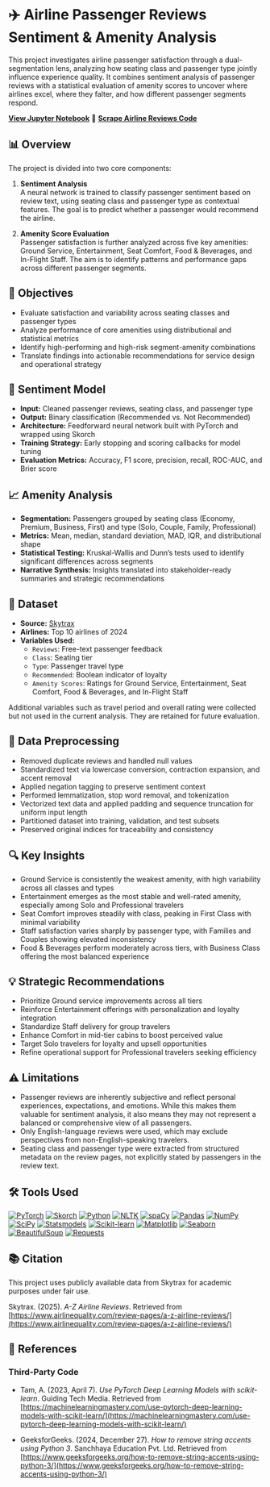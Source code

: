 # ✈️ Airline Passenger Reviews Sentiment & Amenity Analysis

This project investigates airline passenger satisfaction through a dual-segmentation lens, analyzing how seating class and passenger type jointly influence experience quality. It combines sentiment analysis of passenger reviews with a statistical evaluation of amenity scores to uncover where airlines excel, where they falter, and how different passenger segments respond.

**[View Jupyter Notebook](https://github.com/shanemcbryde/sentiment/blob/main/Sentiment%20Analysis%20of%20Airline%20Passenger%20Reviews.ipynb)** 🚀
**[Scrape Airline Reviews Code](https://github.com/shanemcbryde/sentiment/blob/main/Scrape%20Airline%20Reviews.ipynb)**

## 📊 Overview

The project is divided into two core components:

1. **Sentiment Analysis**  
   A neural network is trained to classify passenger sentiment based on review text, using seating class and passenger type as contextual features. The goal is to predict whether a passenger would recommend the airline.

2. **Amenity Score Evaluation**  
   Passenger satisfaction is further analyzed across five key amenities: Ground Service, Entertainment, Seat Comfort, Food & Beverages, and In-Flight Staff. The aim is to identify patterns and performance gaps across different passenger segments.

## 🎯 Objectives

- Evaluate satisfaction and variability across seating classes and passenger types  
- Analyze performance of core amenities using distributional and statistical metrics  
- Identify high-performing and high-risk segment-amenity combinations  
- Translate findings into actionable recommendations for service design and operational strategy  

## 🧠 Sentiment Model

- **Input:** Cleaned passenger reviews, seating class, and passenger type  
- **Output:** Binary classification (Recommended vs. Not Recommended)  
- **Architecture:** Feedforward neural network built with PyTorch and wrapped using Skorch  
- **Training Strategy:** Early stopping and scoring callbacks for model tuning  
- **Evaluation Metrics:** Accuracy, F1 score, precision, recall, ROC-AUC, and Brier score  

## 📈 Amenity Analysis

- **Segmentation:** Passengers grouped by seating class (Economy, Premium, Business, First) and type (Solo, Couple, Family, Professional)  
- **Metrics:** Mean, median, standard deviation, MAD, IQR, and distributional shape  
- **Statistical Testing:** Kruskal-Wallis and Dunn’s tests used to identify significant differences across segments  
- **Narrative Synthesis:** Insights translated into stakeholder-ready summaries and strategic recommendations  

## 📁 Dataset

- **Source:** [Skytrax](https://www.airlinequality.com)  
- **Airlines:** Top 10 airlines of 2024  
- **Variables Used:**
  - `Reviews`: Free-text passenger feedback  
  - `Class`: Seating tier  
  - `Type`: Passenger travel type  
  - `Recommended`: Boolean indicator of loyalty  
  - `Amenity Scores`: Ratings for Ground Service, Entertainment, Seat Comfort, Food & Beverages, and In-Flight Staff  

Additional variables such as travel period and overall rating were collected but not used in the current analysis. They are retained for future evaluation.

## 🧹 Data Preprocessing

- Removed duplicate reviews and handled null values  
- Standardized text via lowercase conversion, contraction expansion, and accent removal  
- Applied negation tagging to preserve sentiment context  
- Performed lemmatization, stop word removal, and tokenization  
- Vectorized text data and applied padding and sequence truncation for uniform input length  
- Partitioned dataset into training, validation, and test subsets  
- Preserved original indices for traceability and consistency    

## 🔍 Key Insights

- Ground Service is consistently the weakest amenity, with high variability across all classes and types  
- Entertainment emerges as the most stable and well-rated amenity, especially among Solo and Professional travelers  
- Seat Comfort improves steadily with class, peaking in First Class with minimal variability  
- Staff satisfaction varies sharply by passenger type, with Families and Couples showing elevated inconsistency  
- Food & Beverages perform moderately across tiers, with Business Class offering the most balanced experience  

## 💡 Strategic Recommendations

- Prioritize Ground service improvements across all tiers  
- Reinforce Entertainment offerings with personalization and loyalty integration  
- Standardize Staff delivery for group travelers  
- Enhance Comfort in mid-tier cabins to boost perceived value  
- Target Solo travelers for loyalty and upsell opportunities  
- Refine operational support for Professional travelers seeking efficiency  

## ⚠️ Limitations

- Passenger reviews are inherently subjective and reflect personal experiences, expectations, and emotions. While this makes them valuable for sentiment analysis, it also means they may not represent a balanced or comprehensive view of all passengers.
- Only English-language reviews were used, which may exclude perspectives from non-English-speaking travelers.
- Seating class and passenger type were extracted from structured metadata on the review pages, not explicitly stated by passengers in the review text.  

## 🛠️ Tools Used

[![PyTorch](https://img.shields.io/static/v1?label=PyTorch&message=Deep_Learning&labelColor=EE4C2C&color=gray)](https://pytorch.org)
[![Skorch](https://img.shields.io/static/v1?label=Skorch&message=Model_Wrapper&labelColor=0000FF&color=gray)](https://skorch.readthedocs.io/)
[![Python](https://img.shields.io/static/v1?label=Python&message=Programming_Language&labelColor=3776AB&color=gray)](https://python.org)
[![NLTK](https://img.shields.io/static/v1?label=NLTK&message=Text_Processing&labelColor=76B900&color=gray)](https://www.nltk.org)
[![spaCy](https://img.shields.io/static/v1?label=spaCy&message=NLP&labelColor=09A3D5&color=gray)](https://spacy.io)
[![Pandas](https://img.shields.io/static/v1?label=Pandas&message=Data_Handling&labelColor=150458&color=gray)](https://pandas.pydata.org)
[![NumPy](https://img.shields.io/static/v1?label=NumPy&message=Numerical_Computing&labelColor=013243&color=gray)](https://numpy.org)
[![SciPy](https://img.shields.io/static/v1?label=SciPy&message=Statistical_Testing&labelColor=0000FF&color=gray)](https://scipy.org)
[![Statsmodels](https://img.shields.io/static/v1?label=Statsmodels&message=Post_Hoc_Analysis&labelColor=006400&color=gray)](https://www.statsmodels.org)
[![Scikit-learn](https://img.shields.io/static/v1?label=Scikit--Learn&message=Metrics&labelColor=F7931E&color=gray)](https://scikit-learn.org)
[![Matplotlib](https://img.shields.io/static/v1?label=Matplotlib&message=Visualization&labelColor=11557C&color=gray)](https://matplotlib.org)
[![Seaborn](https://img.shields.io/static/v1?label=Seaborn&message=Statistical_Plots&labelColor=76B900&color=gray)](https://seaborn.pydata.org)
[![BeautifulSoup](https://img.shields.io/static/v1?label=BeautifulSoup&message=Web_Scraping&labelColor=8B008B&color=gray)](https://www.crummy.com/software/BeautifulSoup/)
[![Requests](https://img.shields.io/static/v1?label=Requests&message=HTTP_Client&labelColor=20232A&color=gray)](https://docs.python-requests.org)

## 📚 Citation

This project uses publicly available data from Skytrax for academic purposes under fair use.

Skytrax. (2025). *A-Z Airline Reviews*. Retrieved from [https://www.airlinequality.com/review-pages/a-z-airline-reviews/](https://www.airlinequality.com/review-pages/a-z-airline-reviews/)

## 📖 References

### Third-Party Code

- Tam, A. (2023, April 7). *Use PyTorch Deep Learning Models with scikit-learn*. Guiding Tech Media. Retrieved from [https://machinelearningmastery.com/use-pytorch-deep-learning-models-with-scikit-learn/](https://machinelearningmastery.com/use-pytorch-deep-learning-models-with-scikit-learn/)

- GeeksforGeeks. (2024, December 27). *How to remove string accents using Python 3*. Sanchhaya Education Pvt. Ltd. Retrieved from [https://www.geeksforgeeks.org/how-to-remove-string-accents-using-python-3/](https://www.geeksforgeeks.org/how-to-remove-string-accents-using-python-3/)
